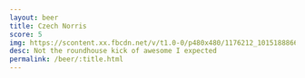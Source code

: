 ```yaml
---
layout: beer
title: Czech Norris
score: 5
img: https://scontent.xx.fbcdn.net/v/t1.0-0/p480x480/1176212_10151888667313745_1242801185_n.jpg?oh=f3c3d69ca2678386156f4c879a52f554&oe=58D2D56A
desc: Not the roundhouse kick of awesome I expected
permalink: /beer/:title.html
---
```

